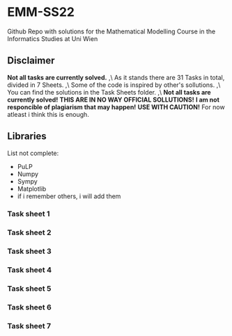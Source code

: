 # EMM-SS22
Github Repo with solutions for the Mathematical Modelling Course in the Informatics Studies at Uni Wien

## Disclaimer
**Not all tasks are currently solved.** \,\\
As it stands there are 31 Tasks in total, divided in 7 Sheets. \,\\
Some of the code is inspired by other's sollutions. \,\\
You can find the solutions in the Task Sheets folder. \,\\
**Not all tasks are currently solved!**
**THIS ARE IN NO WAY OFFICIAL SOLLUTIONS!**
**I am not responcible of plagiarism that may happen!**
**USE WITH CAUTION!**
For now atleast i think this is enough.

## Libraries
List not complete:
- PuLP
- Numpy
- Sympy
- Matplotlib
- if i remember others, i will add them


### Task sheet 1

### Task sheet 2

### Task sheet 3

### Task sheet 4

### Task sheet 5

### Task sheet 6

### Task sheet 7
